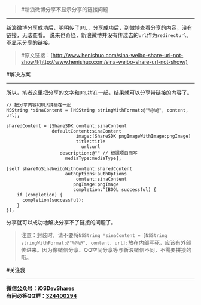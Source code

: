 >#新浪微博分享不显示分享的链接问题

---
新浪微博分享成功后，明明传了`URL`，分享成功后，到微博查看分享的内容，没有链接，无法查看。
说来也奇怪，新浪微博并没有传过去的`url`作为`redirecturl`，不显示分享的链接。

>#原文链接：[http://www.henishuo.com/sina-weibo-share-url-not-show/](http://www.henishuo.com/sina-weibo-share-url-not-show/)

#解决方案

---
所以，笔者这里把分享的文字和`URL`拼在一起，结果就可以分享带链接的内容了。

```
// 把分享内容和ULR拼接在一起
NSString *sinaContent = [NSString stringWithFormat:@"%@%@", content, url];

sharedContent = [ShareSDK content:sinaContent
                 defaultContent:sinaContent
                          image:[ShareSDK pngImageWithImage:pngImage]
                          title:title
                            url:url
                    description:@"" // 根据项目而写
                      mediaType:mediaType];
                      
[self shareToSinaWeiboWithContent:sharedContent
                      authOptions:authOptions 
                          content:sinaContent 
                         pngImage:pngImage 
                         completion:^(BOOL successful) {
	if (completion) {
	  completion(successful);
	}
}];
```

分享就可以成功地解决分享不了链接的问题了。

>注意：封装时，请不要将`NSString *sinaContent = [NSString stringWithFormat:@"%@%@", content, url];`放在内部写死，应该有外部传进来。因为像微信分享、QQ空间分享等与新浪微信不同，不需要拼接的哦。

#关注我

---
**微信公众号：[iOSDevShares](http://www.henishuo.com/)**<br>
**有问必答QQ群：[324400294](http://www.henishuo.com/)**
